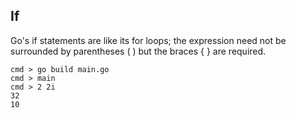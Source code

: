 ## If
Go's if statements are like its for loops; the expression need not be surrounded by parentheses ( ) but the braces { } are required.

```shell
cmd > go build main.go
cmd > main
cmd > 2 2i
32
10
```